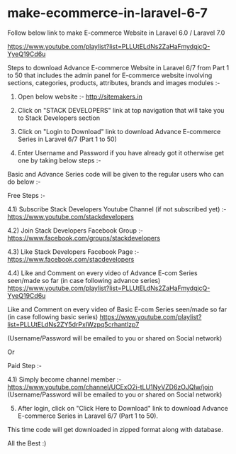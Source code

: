 # make-ecommerce-in-laravel-6-7
Follow below link to make E-commerce Website in Laravel 6.0 / Laravel 7.0

https://www.youtube.com/playlist?list=PLLUtELdNs2ZaHaFmydqjcQ-YyeQ19Cd6u


Steps to download Advance E-commerce Website in Laravel 6/7 from Part 1 to 50 that includes the admin panel for E-commerce website involving sections, categories, products, attributes, brands and images modules  :-

1) Open below website :-
http://sitemakers.in

2) Click on "STACK DEVELOPERS" link at top navigation that will take you to Stack Developers section

3) Click on "Login to Download" link to download Advance E-commerce Series in Laravel 6/7 (Part 1 to 50)

4) Enter Username and Password if you have already got it otherwise get one by taking below steps :-

Basic and Advance Series code will be given to the regular users who can do below :-

Free Steps :-

4.1) Subscribe Stack Developers Youtube Channel (if not subscribed yet) :-
https://www.youtube.com/stackdevelopers

4.2) Join Stack Developers Facebook Group :- https://www.facebook.com/groups/stackdevelopers

4.3) Like Stack Developers Facebook Page :- https://www.facebook.com/stacdevelopers

4.4) Like and Comment on every video of Advance E-com Series seen/made so far (in case following advance series)
https://www.youtube.com/playlist?list=PLLUtELdNs2ZaHaFmydqjcQ-YyeQ19Cd6u

Like and Comment on every video of Basic E-com Series seen/made so far (in case following basic series)
https://www.youtube.com/playlist?list=PLLUtELdNs2ZY5drPxIWzpq5crhantlzp7

(Username/Password will be emailed to you or shared on Social network)

Or

Paid Step :-

4.1) Simply become channel member :-
https://www.youtube.com/channel/UCExO2i-tLU1NyVZD6zOJQlw/join
(Username/Password will be emailed to you or shared on Social network)

5) After login, click on "Click Here to Download" link to download Advance E-commerce Series in Laravel 6/7 (Part 1 to 50).

This time code will get downloaded in zipped format along with database.

All the Best :)
